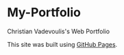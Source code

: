 # My-Portfolio

Christian Vadevoulis's Web Portfolio

This site was built using [GitHub Pages](https://cvade.github.io/My-Portfolio/).